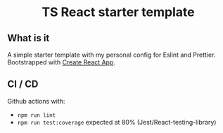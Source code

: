 <h1 align="center">
  TS React starter template
</h1>

## What is it

A simple starter template with my personal config for Eslint and Prettier.
Bootstrapped with [Create React App](https://github.com/facebook/create-react-app). 

## CI / CD

Github actions with:
 
 - `npm run lint`
 - `npm run test:coverage` expected at 80% (Jest/React-testing-library)
